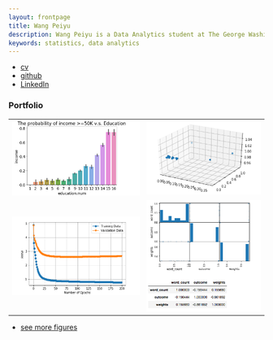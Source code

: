```yaml
---
layout: frontpage
title: Wang Peiyu
description: Wang Peiyu is a Data Analytics student at The George Washington University.
keywords: statistics, data analytics
---
```


<div class="navbar">
  <div class="navbar-inner">
      <ul class="nav">
          <li><a href="{{ BASE_PATH }}/assets/Wang_Peiyu_cv.pdf">cv</a></li>
          <li><a href="https://github.com/oliviapy960825">github</a></li>
          <li><a href="https://www.linkedin.com/in/peiyu-w-a2a804126/">LinkedIn</a></li>
      </ul>
  </div>
</div>

### <a name="Portfolio"></a>Portfolio

<table class="wide">
<tr>
  <td class="left">
    <a href="pages/publpics/pic_1.html">
        <img src="assets/publpics/pic_1.png" alt="Feature Histogram example" title="Feature Histogram example"/>
    </a>
  </td>
  <td class="right">
    <a href="pages/publpics/pic_2.html">
        <img src="assets/publpics/pic_2.png" alt="3D Visualization" title="3D Visualization"/>
    </a>
  </td>
</tr>
<tr>
  <td class="left">
    <a href="pages/publpics/pic_3.html">
        <img src="assets/publpics/pic_18.png" alt="SGD & FSGD Code Implementations for Recommender Systems" title="SGD & FSGD Code Implementations for Recommender Systems"/>
    </a>
  </td>
  <td class="right">
    <a href="pages/publpics/pic_12.html">
        <img src="assets/publpics/pic_12.png" alt="SPLOM Visualization" title="SPLOM Visualization"/>
    </a>
  </td>
</tr>
</table>

<div class="navbar">
  <div class="navbar-inner">
      <ul class="nav">
          <li><a href="morefigs.html">see more figures</a></li>
      </ul>
  </div>
</div>
